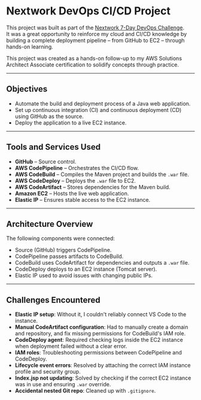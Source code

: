 # Nextwork DevOps CI/CD Project

This project was built as part of the [Nextwork 7-Day DevOps Challenge](https://learn.nextwork.org/projects/aws-devops-codepipeline-updated).  
It was a great opportunity to reinforce my cloud and CI/CD knowledge by building a complete deployment pipeline – from GitHub to EC2 – through hands-on learning.

This project was created as a hands-on follow-up to my AWS Solutions Architect Associate certification to solidify concepts through practice.

---

## Objectives

- Automate the build and deployment process of a Java web application.
- Set up continuous integration (CI) and continuous deployment (CD) using GitHub as the source.
- Deploy the application to a live EC2 instance.

---

## Tools and Services Used

- **GitHub** – Source control.
- **AWS CodePipeline** – Orchestrates the CI/CD flow.
- **AWS CodeBuild** – Compiles the Maven project and builds the `.war` file.
- **AWS CodeDeploy** – Deploys the `.war` file to EC2.
- **AWS CodeArtifact** – Stores dependencies for the Maven build.
- **Amazon EC2** – Hosts the live web application.
- **Elastic IP** – Ensures stable access to the EC2 instance.

---

## Architecture Overview

The following components were connected:

- Source (GitHub) triggers CodePipeline.
- CodePipeline passes artifacts to CodeBuild.
- CodeBuild uses CodeArtifact for dependencies and outputs a `.war` file.
- CodeDeploy deploys to an EC2 instance (Tomcat server).
- Elastic IP used to avoid issues with changing public IPs.

---

## Challenges Encountered

- **Elastic IP setup**: Without it, I couldn't reliably connect VS Code to the instance.
- **Manual CodeArtifact configuration**: Had to manually create a domain and repository, and fix missing permissions for CodeBuild's IAM role.
- **CodeDeploy agent**: Required checking logs inside the EC2 instance when deployment failed without a clear error.
- **IAM roles**: Troubleshooting permissions between CodePipeline and CodeDeploy.
- **Lifecycle event errors**: Resolved by attaching the correct IAM instance profile and security group.
- **Index.jsp not updating**: Solved by checking if the correct EC2 instance was in use and ensuring `.war` override.
- **Accidental nested Git repo**: Cleaned up with `.gitignore`.



